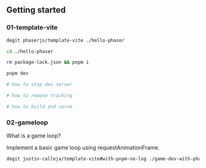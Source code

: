 ## Getting started

### 01-template-vite

```sh
degit phaserjs/template-vite ./hello-phaser

cd ./hello-phaser

rm package-lock.json && pnpm i

pnpm dev

# how to stop dev server

# how to remove tracking

# how to build and serve
```

### 02-gameloop

What is a game loop?

Implement a basic game loop using requestAnimationFrame.

```sh
degit justin-calleja/template-vite#with-pnpm-no-log ./game-dev-with-phaser/01-gameloop
```
